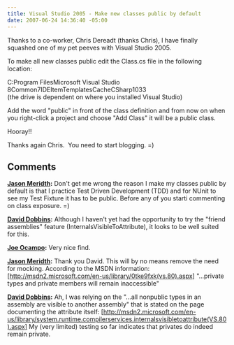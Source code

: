 ```yaml
---
title: Visual Studio 2005 - Make new classes public by default
date: 2007-06-24 14:36:40 -05:00
---
```


Thanks to a co-worker, Chris Dereadt (thanks Chris), I have finally squashed one of my pet peeves with Visual Studio 2005.

To make all new classes public edit the Class.cs file in the following location:

C:Program FilesMicrosoft Visual Studio 8Common7IDEItemTemplatesCacheCSharp1033  
(the drive is dependent on where you installed Visual Studio)

Add the word "public" in front of the class definition and from now on when you right-click a project and choose "Add Class" it will be a public class.

Hooray!!

Thanks again Chris.  You need to start blogging. =)

## Comments

**[Jason Meridth](#48 "2007-06-24 19:53:55"):** Don't get me wrong the reason I make my classes public by default is that I practice Test Driven Development (TDD) and for NUnit to see my Test Fixture it has to be public. Before any of you starti commenting on class exposure. =)

**[David Dobbins](#49 "2007-06-24 20:31:03"):** Although I haven't yet had the opportunity to try the "friend assemblies" feature (InternalsVisibleToAttribute), it looks to be well suited for this.

**[Joe Ocampo](#50 "2007-06-24 23:02:14"):** Very nice find.

**[Jason Meridth](#51 "2007-06-25 09:39:00"):** Thank you David. This will by no means remove the need for mocking. According to the MSDN information: [http://msdn2.microsoft.com/en-us/library/0tke9fxk(vs.80).aspx] "...private types and private members will remain inaccessible"

**[David Dobbins](#52 "2007-06-25 12:06:50"):** Ah, I was relying on the "...all nonpublic types in an assembly are visible to another assembly" that is stated on the page documenting the attribute itself: [http://msdn2.microsoft.com/en-us/library/system.runtime.compilerservices.internalsvisibletoattribute(VS.80).aspx] My (very limited) testing so far indicates that privates do indeed remain private.
